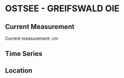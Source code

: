 # OSTSEE - GREIFSWALD OIE

## Current Measurement

Current measurement: <Value topic="rivers/pegel-online/OSTSEE/GREIFSWALD OIE/measurementValue"/> cm

## Time Series

<TimeSeries topic="rivers/pegel-online/OSTSEE/GREIFSWALD OIE/measurementValue" period="week" />

## Location

<WorldMap>
  <Marker lat="54.241313337573885" lon="13.907208142774298" labelTopic="rivers/pegel-online/OSTSEE/GREIFSWALD OIE" />
</WorldMap>
